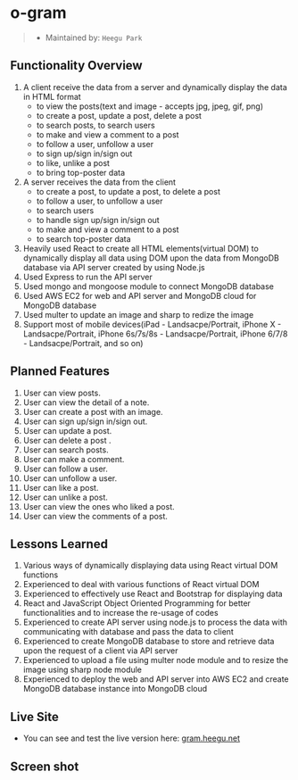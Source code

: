 # o-gram

> - Maintained by: `Heegu Park`


## Functionality Overview
1. A client receive the data from a server and dynamically display the data in HTML format
    - to view the posts(text and image - accepts jpg, jpeg, gif, png)
    - to create a post, update a post, delete a post
    - to search posts, to search users
    - to make and view a comment to a post
    - to follow a user, unfollow a user
    - to sign up/sign in/sign out
    - to like, unlike a post
    - to bring top-poster data
2. A server receives the data from the client
    - to create a post, to update a post, to delete a post
    - to follow a user, to unfollow a user
    - to search users
    - to handle sign up/sign in/sign out
    - to make and view a comment to a post
    - to search top-poster data
3. Heavily used React to create all HTML elements(virtual DOM) to dynamically display all data using DOM upon the data from MongoDB database via API server created by using Node.js
4. Used Express to run the API server
5. Used mongo and mongoose module to connect MongoDB database
6. Used AWS EC2 for web and API server and MongoDB cloud for MongoDB database
7. Used multer to update an image and sharp to redize the image
8. Support most of mobile devices(iPad - Landsacpe/Portrait, iPhone X - Landsacpe/Portrait, iPhone 6s/7s/8s - Landsacpe/Portrait, iPhone 6/7/8 - Landsacpe/Portrait, and so on)

## Planned Features
1. User can view posts.
2. User can view the detail of a note.
3. User can create a post with an image.
4. User can sign up/sign in/sign out.
5. User can update a post.
6. User can delete a post .
7. User can search posts.
8. User can make a comment.
9. User can follow a user.
10. User can unfollow a user.
11. User can like a post.
12. User can unlike a post.
13. User can view the ones who liked a post.
14. User can view the comments of a post.

## Lessons Learned
1. Various ways of dynamically displaying data using React virtual DOM functions
2. Experienced to deal with various functions of React virtual DOM
3. Experienced to effectively use React and Bootstrap for displaying data
4. React and JavaScript Object Oriented Programming for better functionalities and to increase the re-usage of codes
5. Experienced to create API server using node.js to process the data with communicating with database and pass the data to client
6. Experienced to create MongoDB database to store and retrieve data upon the request of a client via API server
7. Experienced to upload a file using multer node module and to resize the image using sharp node module
8. Experienced to deploy the web and API server into AWS EC2 and create MongoDB database instance into MongoDB cloud

## Live Site
* You can see and test the live version here: <a href="https://gram.heegu.net" target="blank">gram.heegu.net</a>

## Screen shot

